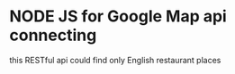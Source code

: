 # NODE JS for Google Map api connecting

this RESTful api could find only English restaurant places
